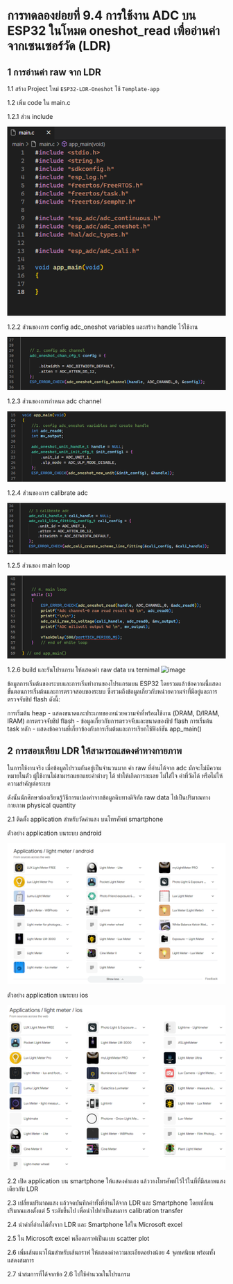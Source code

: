 # การทดลองย่อยที่ 9.4  การใช้งาน ADC บน ESP32 ในโหมด oneshot_read เพื่ออ่านค่าจากเซนเซอร์วัด (LDR) 

## 1 การอ่านค่า raw จาก LDR
1.1 สร้าง Project  ใหม่ `ESP32-LDR-Oneshot` ใช้  `Template-app`

1.2 เพิ่ม code  ใน main.c

1.2.1 ส่วน include

![alt text](./Pictures/image-23.png)

1.2.2 ส่วนของการ config adc_oneshot variables และสร้าง handle ไว้ใช้งาน

![alt text](./Pictures/image-28.png)

1.2.3 ส่วนของการกำหนด adc channel

![alt text](./Pictures/image-29.png)

1.2.4 ส่วนของการ calibrate adc

![alt text](./Pictures/image-30.png)

1.2.5 ส่วนของ main loop

![alt text](./Pictures/image-31.png)


1.2.6 build และรันโปรแกรม ให้แสดงค่า raw data บน ternimal
![image](https://github.com/user-attachments/assets/3c062ec7-2ca3-4d9b-a04a-e38c19f3b765)

ข้อมูลการเริ่มต้นของระบบและการเริ่มทำงานของโปรแกรมบน ESP32 โดยรวมแล้วข้อความนี้แสดงขั้นตอนการเริ่มต้นและการตรวจสอบของระบบ ซึ่งรวมถึงข้อมูลเกี่ยวกับหน่วยความจำที่มีอยู่และการตรวจจับชิป flash ดังนี้:

การเริ่มต้น heap - แสดงขนาดและประเภทของหน่วยความจำที่พร้อมใช้งาน (DRAM, D/IRAM, IRAM)
การตรวจจับชิป flash - ข้อมูลเกี่ยวกับการตรวจจับและขนาดของชิป flash
การเริ่มต้น task หลัก - แสดงข้อความที่เกี่ยวข้องกับการเริ่มต้นและการเรียกใช้ฟังก์ชัน app_main()


## 2 การสอบเทียบ LDR ให้สามารถแสดงค่าทางกายภาพ

ในการใช้งานจริง เมื่อข้อมูลไปรวมกันอยู่เป็นจำนวนมาก ค่า raw ที่อ่านได้จาก adc มักจะไม่มีความหมายในตัว ผู้ใช้งานไม่สามารถแยกแยะค่าต่างๆ ได้ ทำให้เกิดการละเลย ไม่ใส่ใจ ค่าที่วัดได้ หรือไม่ให้ความสำคัญต่อระบบ

ดังนั้นนักศึกษาต้องเรียนรู้วิธีการแปลงค่าจากข้อมูลดิบทางดิจิทัล raw data ไปเป็นปริมาณทางกายภาพ physical quantity

2.1 ติดตั้ง application สำหรับวัดค่าแสง บนโทรศัพท์ smartphone

ตัวอย่าง application บนระบบ android

![alt text](./Pictures/image-32.png)

ตัวอย่าง application บนระบบ ios

![alt text](./Pictures/image-33.png)

2.2 เปิด application บน smartphone ให้แสดงค่าแสง แล้ววางโทรศัพท์ไว้ไว้ในที่ที่มีสภาพแสงเดียวกับ LDR


2.3 เปลี่ยนปริมาณแสง แล้วจดบันทึกค่าทั้งที่อ่านได้จาก LDR และ Smartphone โดยเปลี่ยนปริมาณแสงตั้งแต่  5 ระดับขึ้นไป เพื่อนำไปทำเป็นสมการ calibration transfer


2.4 นำค่าที่อ่านได้ทั้งจาก LDR และ Smartphone ใส่ใน Microsoft excel

2.5 ใน Microsoft excel พล็อตกราฟเป็นแบบ scatter plot 

2.6 เพิ่มเส้นแนวโน้มสำหรับเส้นกราฟ ให้แสดงค่าความละเอียดอย่างน้อย 4 จุดทศนิยม พร้อมทั้งแสดงสมการ

2.7 นำสมการที่ได้จากข้อ 2.6 ไปใช้คำนวณในโปรแกรม 





